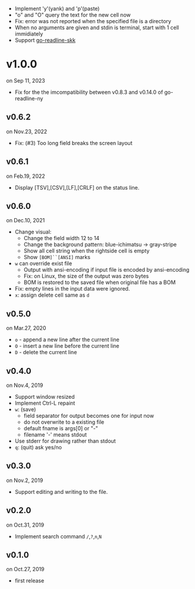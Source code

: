 - Implement 'y'(yank) and 'p'(paste)
- "o" and "O" query the text for the new cell now
- Fix: error was not reported when the specified file is a directory
- When no arguments are given and stdin is terminal, start with 1 cell immidiately
- Support [go-readline-skk]

[go-readline-skk]: https://github.com/nyaosorg/go-readline-skk

v1.0.0
======
on Sep 11, 2023

- Fix for the the imcompatibility between v0.8.3 and v0.14.0 of go-readline-ny

v0.6.2
------
on Nov.23, 2022

- Fix: (#3) Too long field breaks the screen layout

v0.6.1
------
on Feb.19, 2022

- Display [TSV],[CSV],[LF],[CRLF] on the status line.

v0.6.0
------
on Dec.10, 2021

- Change visual:
    - Change the field width 12 to 14
    - Change the background pattern: blue-ichimatsu -> gray-stripe
    - Show all cell string when the rightside cell is empty
    - Show `[BOM]``[ANSI]` marks
- `w` can override exist file
    - Output with ansi-encoding if input file is encoded by ansi-encoding
    - Fix: on Linux, the size of the output was zero bytes
    - BOM is restored to the saved file when original file has a BOM
- Fix: empty lines in the input data were ignored.
- `x`: assign delete cell same as `d`

v0.5.0
------
on Mar.27, 2020

- `o` - append a new line after the current line
- `O` - insert a new line before the current line
- `D` - delete the current line

v0.4.0
------
on Nov.4, 2019

- Support window resized
- Implement Ctrl-L repaint
- `w`: (save)
    - field separator for output becomes one for input now
    - do not overwrite to a existing file
    - default fname is args[0] or "-"
    - filename '-' means stdout
- Use stderr for drawing rather than stdout
- `q`: (quit) ask yes/no

v0.3.0
------
on Nov.2, 2019

- Support editing and writing to the file.

v0.2.0
------
on Oct.31, 2019

- Implement search command `/`,`?`,`n`,`N`

v0.1.0
------
on Oct.27, 2019

- first release
